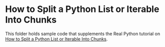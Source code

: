 # How to Split a Python List or Iterable Into Chunks

This folder holds sample code that supplements the Real Python tutorial on [How to Split a Python List or Iterable Into Chunks](https://realpython.com/how-to-split-a-python-list-into-chunks/).
